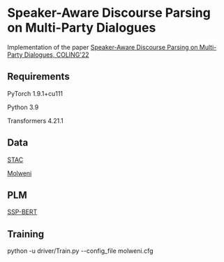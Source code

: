 # Speaker-Aware Discourse Parsing on Multi-Party Dialogues

Implementation of the paper [Speaker-Aware Discourse Parsing on Multi-Party Dialogues,  COLING'22](https://aclanthology.org/2022.coling-1.477.pdf)

## Requirements

PyTorch 1.9.1+cu111

Python 3.9

Transformers 4.21.1



## Data

[STAC](https://www.irit.fr/STAC/corpus.html)

[Molweni](https://github.com/HIT-SCIR/Molweni)



## PLM

[SSP-BERT](https://drive.google.com/file/d/1NKojZxGXfIBKULuCrBHDwW1pBXVxG3iS/view?usp=sharing)



## Training 

python -u driver/Train.py  --config_file molweni.cfg